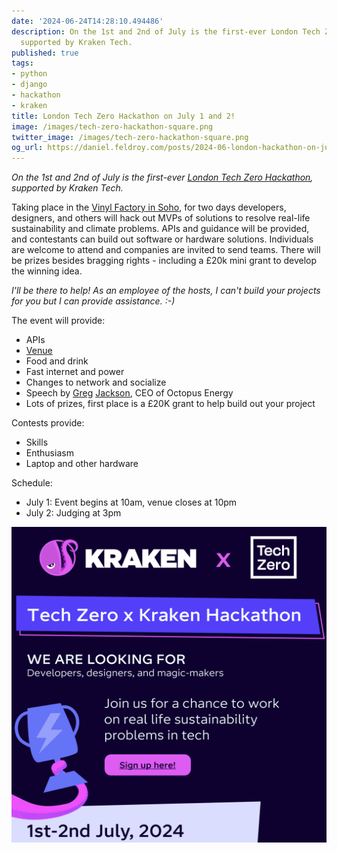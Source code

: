 ```yaml
---
date: '2024-06-24T14:28:10.494486'
description: On the 1st and 2nd of July is the first-ever London Tech Zero Hackathon,
  supported by Kraken Tech.
published: true
tags:
- python
- django
- hackathon
- kraken
title: London Tech Zero Hackathon on July 1 and 2!
image: /images/tech-zero-hackathon-square.png
twitter_image: /images/tech-zero-hackathon-square.png
og_url: https://daniel.feldroy.com/posts/2024-06-london-hackathon-on-july-1-and-2
---
```


_On the 1st and 2nd of July is the first-ever [London Tech Zero Hackathon](https://octopus.typeform.com/hackTZ-interest), supported by Kraken Tech._

Taking place in the [Vinyl Factory in Soho](https://thevinylfactory.com/venue/), for two days developers, designers, and others will hack out MVPs of solutions to resolve real-life sustainability and climate problems. APIs and guidance will be provided, and contestants can build out software or hardware solutions. Individuals are welcome to attend and companies are invited to send teams. There will be prizes besides bragging rights - including a £20k mini grant to develop the winning idea.

_I'll be there to help! As an employee of the hosts, I can't build your projects for you but I can provide assistance. :-)_


The event will provide:

- APIs
- [Venue](https://thevinylfactory.com/venue/)
- Food and drink
- Fast internet and power
- Changes to network and socialize
- Speech by [Greg](https://www.linkedin.com/in/gregsjackson/) [Jackson](https://en.wikipedia.org/wiki/Greg_Jackson_(businessman)), CEO of Octopus Energy
- Lots of prizes, first place is a £20K grant to help build out your project

Contests provide:

- Skills
- Enthusiasm
- Laptop and other hardware

Schedule:

- July 1: Event begins at 10am, venue closes at 10pm
- July 2: Judging at 3pm


![London Tech Zero Hackathon](/public/images/tech-zero-hackathon-square.png)
